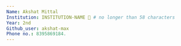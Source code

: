 ```yaml
---
Name: Akshat Mittal 
Institution: INSTITUTION-NAME 🚩 # no longer than 58 characters
Year: 2nd 
Github_user: akshat-max
Phone no.: 8395869184.
---
```


